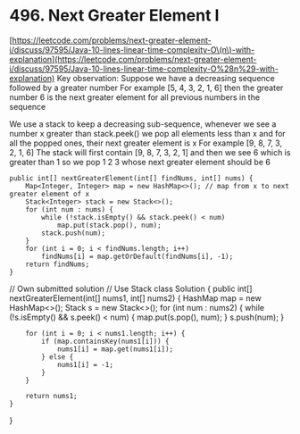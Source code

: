 # 496. Next Greater Element I

[https://leetcode.com/problems/next-greater-element-i/discuss/97595/Java-10-lines-linear-time-complexity-O\(n\)-with-explanation](https://leetcode.com/problems/next-greater-element-i/discuss/97595/Java-10-lines-linear-time-complexity-O%28n%29-with-explanation) Key observation: Suppose we have a decreasing sequence followed by a greater number For example \[5, 4, 3, 2, 1, 6\] then the greater number 6 is the next greater element for all previous numbers in the sequence

We use a stack to keep a decreasing sub-sequence, whenever we see a number x greater than stack.peek\(\) we pop all elements less than x and for all the popped ones, their next greater element is x For example \[9, 8, 7, 3, 2, 1, 6\] The stack will first contain \[9, 8, 7, 3, 2, 1\] and then we see 6 which is greater than 1 so we pop 1 2 3 whose next greater element should be 6

```text
public int[] nextGreaterElement(int[] findNums, int[] nums) {
    Map<Integer, Integer> map = new HashMap<>(); // map from x to next greater element of x
    Stack<Integer> stack = new Stack<>();
    for (int num : nums) {
        while (!stack.isEmpty() && stack.peek() < num)
            map.put(stack.pop(), num);
        stack.push(num);
    }   
    for (int i = 0; i < findNums.length; i++)
        findNums[i] = map.getOrDefault(findNums[i], -1);
    return findNums;
}
```

// Own submitted solution // Use Stack class Solution { public int\[\] nextGreaterElement\(int\[\] nums1, int\[\] nums2\) { HashMap map = new HashMap&lt;&gt;\(\); Stack s = new Stack&lt;&gt;\(\); for \(int num : nums2\) { while \(!s.isEmpty\(\) && s.peek\(\) &lt; num\) { map.put\(s.pop\(\), num\); } s.push\(num\); }

```text
    for (int i = 0; i < nums1.length; i++) {
        if (map.containsKey(nums1[i])) {
            nums1[i] = map.get(nums1[i]);
        } else {
            nums1[i] = -1;
        }
    }

    return nums1;
}
```

}

